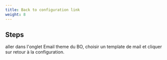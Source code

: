 ```yaml
---
title: Back to configuration link
weight: 8
---
```

## Steps

aller dans l'onglet Email theme du BO, choisir un template de mail et cliquer sur retour à la configuration.

